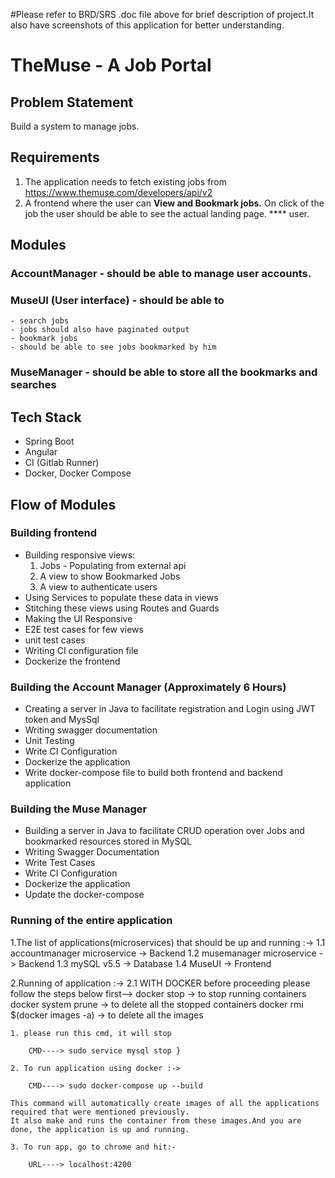 #Please refer to BRD/SRS .doc file above for brief description of project.It also have screenshots of this application for better understanding.  
# TheMuse - A Job Portal
## Problem Statement
Build a system to manage jobs.
## Requirements
1. The application needs to fetch existing jobs from https://www.themuse.com/developers/api/v2
2. A frontend where the user can **View and Bookmark jobs.** On click of the job the user should be able to see the actual landing page. ****
user.
## Modules
### AccountManager - should be able to manage user accounts.
### MuseUI (User interface) - should be able to
    - search jobs
    - jobs should also have paginated output
    - bookmark jobs
    - should be able to see jobs bookmarked by him
### MuseManager - should be able to store all the bookmarks and searches
## Tech Stack
- Spring Boot
- Angular
- CI (Gitlab Runner)
- Docker, Docker Compose
## Flow of Modules
### Building frontend
- Building responsive views:
	1. Jobs - Populating from external api
	2. A view to show Bookmarked Jobs
	3. A view to authenticate users 
- Using Services to populate these data in views
- Stitching these views using Routes and Guards
- Making the UI Responsive
- E2E test cases for few views
- unit test cases
- Writing CI configuration file
- Dockerize the frontend
### Building the Account Manager (Approximately 6 Hours) 
- Creating a server in Java to facilitate registration and Login using JWT token and MysSql
- Writing swagger documentation
- Unit Testing
- Write CI Configuration
- Dockerize the application
- Write docker-compose file to build both frontend and backend application
### Building the Muse Manager
- Building a server in Java to facilitate CRUD operation over Jobs and bookmarked resources stored in MySQL
- Writing Swagger Documentation
- Write Test Cases
- Write CI Configuration
- Dockerize the application
- Update the docker-compose
### Running of  the entire application

1.The list of applications(microservices) that should be up and running :->
	1.1 accountmanager microservice  -> Backend
	1.2 musemanager microservice		-> Backend
	1.3 mySQL v5.5					-> Database
	1.4 MuseUI 						-> Frontend

2.Running of application :->
	2.1 WITH DOCKER 
	before proceeding please follow the steps below first-->
			docker stop <container ID>  	-> to stop running containers
			docker system prune        	 	-> to delete all the stopped containers
			docker rmi $(docker images -a)	-> to delete all the images
	
	1. please run this cmd, it will stop  
	
		CMD----> sudo service mysql stop }
	
	2. To run application using docker :->
	
		CMD----> sudo docker-compose up --build
	
	This command will automatically create images of all the applications required that were mentioned previously. 
	It also make and runs the container from these images.And you are done, the application is up and running.
	
	3. To run app, go to chrome and hit:-
		
		URL----> localhost:4200
		


